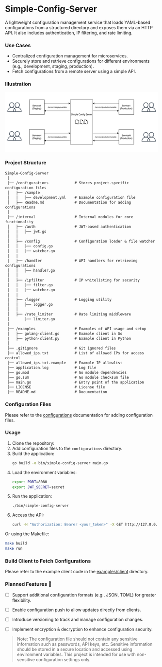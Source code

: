 # Simple-Config-Server

A lightweight configuration management service that loads YAML-based configurations from a structured directory and exposes them via an HTTP API. It also includes authentication, IP filtering, and rate limiting.

### Use Cases

- Centralized configuration management for microservices.
- Securely store and retrieve configurations for different environments (e.g., development, staging, production).
- Fetch configurations from a remote server using a simple API.

### Illustration

![Simple-Config-Server](extra/usecase.drawio.png)

### Project Structure

```
Simple-Config-Server
 │
 │── /configurations            # Stores project-specific configuration files
 │   ├── /sample
 │   │   ├── development.yml    # Example configuration file
 │   ├── Readme.md              # Documentation for adding configurations
 │
 │── /internal                  # Internal modules for core functionality
 │   ├── /auth                  # JWT-based authentication
 │   │   ├── jwt.go
 │   │
 │   ├── /config                # Configuration loader & file watcher
 │   │   ├── config.go
 │   │   ├── watcher.go
 │   │
 │   ├── /handler               # API handlers for retrieving configurations
 │   │   ├── handler.go
 │   │
 │   ├── /ipfilter              # IP whitelisting for security
 │   │   ├── filter.go
 │   │   ├── watcher.go
 │   │
 │   ├── /logger                # Logging utility
 │   │   ├── logger.go
 │   │
 │   ├── /rate_limiter          # Rate limiting middleware
 │       ├── limiter.go
 │
 │── /examples                  # Examples of API usage and setup
 │   ├── golang-client.go       # Example client in Go
 |   ├── python-client.py       # Example client in Python
 │
 │── .gitignore                 # Git ignored files
 │── allowed_ips.txt            # List of allowed IPs for access control
 │── allowed_ips.txt.example    # Example IP allowlist
 │── application.log            # Log file
 │── go.mod                     # Go module dependencies
 │── go.sum                     # Go module checksum file
 │── main.go                    # Entry point of the application
 │── LICENSE                    # License file
 │── README.md                  # Documentation
```

### Configuration Files

Please refer to the [configurations](configurations/Readme.md) documentation for adding configuration files.

### Usage

1. Clone the repository:
2. Add configuration files to the `configurations` directory.
3. Build the application:
    ```bash
    go build -o bin/simple-config-server main.go
    ```
4. Load the environment variables:
    ```bash
    export PORT=8080
    export JWT_SECRET=secret
    ```
5. Run the application:
    ```bash
    ./bin/simple-config-server
    ```
6. Access the API:
    ```bash
    curl -H "Authorization: Bearer <your_token>" -X GET http://127.0.0.1:8080/<project>/<environment>/<config>
    ```

Or using the Makefile:

```bash
make build
make run
```

### Build Client to Fetch Configurations

Please refer to the example client code in the [examples/client](examples/client) directory.

### Planned Features 🚀

- [ ] Support additional configuration formats (e.g., JSON, TOML) for greater flexibility.
- [ ] Enable configuration push to allow updates directly from clients.
- [ ] Introduce versioning to track and manage configuration changes.
- [ ] Implement encryption & decryption to enhance configuration security.


> Note: The configuration file should not contain any sensitive information such as passwords, API keys, etc. Sensitive information should be stored in a secure location and accessed using environment variables. This project is intended for use with non-sensitive configuration settings only.
